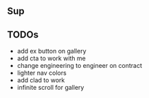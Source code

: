 ## Sup

## TODOs

<!-- - fix theme toggle -->

<!-- - left align about buttons -->
<!-- - on mobile swap image in about -->

- add ex button on gallery
- add cta to work with me
- change engineering to engineer on contract
- lighter nav colors
- add clad to work
- infinite scroll for gallery
